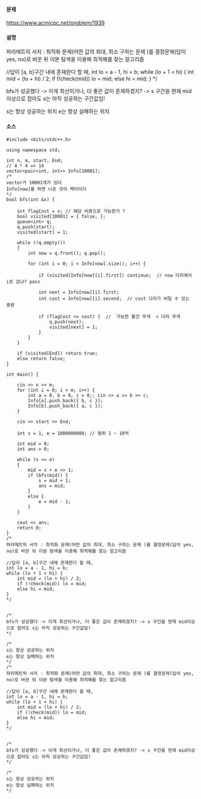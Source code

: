 #### 문제 
https://www.acmicpc.net/problem/1939



#### 설명

파라메트릭 서치 : 최적화 문제(어떤 값의 최대, 최소 구하는 문제 )를 결정문제(답이 yes, no)로 바꾼 뒤 이분 탐색을 이용해 최적해를 찾는 알고리즘 

//답이 [a, b]구간 내에 존재한다 할 때,
int lo = a - 1, hi = b;
while (lo + 1 < hi) {
	int mid = (lo + hi) / 2;
	if (!check(mid)) lo = mid;
	else hi = mid;
}
*/

bfs가 성공했다 -> 이게 최선이거나, 더 좋은 값이 존재하겠지? -> s 구간을 현재 mid이상으로 잡아도 s는 아직 성공하는 구간값임!

s는 항상 성공하는 위치
e는 항상 실패하는 위치

#### 소스 

````
#include <bits/stdc++.h>

using namespace std;

int n, m, start, End;
// 4 * 4 => 14  
vector<pair<int, int>> Info[10001];
/*
vector가 10001개가 있다 
Info[now]를 하면 나온 것이 벡터이다 
*/
bool bfs(int &x) {
	
	int flagCost = x; // 해당 비용으로 가능한가 ? 
	bool visited[10001] = { false, };
	queue<int> q;
	q.push(start);
	visited[start] = 1;

	while (!q.empty())
	{
		int now = q.front(); q.pop();

		for (int i = 0; i < Info[now].size(); i++) {

			if (visited[Info[now][i].first]) continue;  // now 다리에서 i로 갔냐? pass 

			int next = Info[now][i].first;
			int cost = Info[now][i].second;  // cost 다리가 버틸 수 있는 중량 

			if (flagCost <= cost) {  //  가능한 물건 무게  < 다리 무게
				q.push(next);
				visited[next] = 1;
			}																	
		}
	}

	if (visited[End]) return true;
	else return false;
}

int main() {

	cin >> n >> m;
	for (int i = 0; i < m; i++) {
		int a = 0, b = 0, c = 0;; cin >> a >> b >> c;
		Info[a].push_back({ b, c });
		Info[b].push_back({ a, c });
	}

	cin >> start >> End;

	int s = 1, e = 1000000000; // 범위 1 ~ 10억 
	
	int mid = 0;
	int ans = 0;

	while (s <= e)
	{
		mid = s + e >> 1;
		if (bfs(mid)) {
			s = mid + 1;
			ans = mid;
		}
		else {
			e = mid - 1;
		}
	}

	cout << ans;
	return 0;
}
/*
파라메트릭 서치 : 최적화 문제(어떤 값의 최대, 최소 구하는 문제 )를 결정문제(답이 yes, no)로 바꾼 뒤 이분 탐색을 이용해 최적해를 찾는 알고리즘 

//답이 [a, b]구간 내에 존재한다 할 때,
int lo = a - 1, hi = b;
while (lo + 1 < hi) {
	int mid = (lo + hi) / 2;
	if (!check(mid)) lo = mid;
	else hi = mid;
}
*/


/*
bfs가 성공했다 -> 이게 최선이거나, 더 좋은 값이 존재하겠지? -> s 구간을 현재 mid이상으로 잡아도 s는 아직 성공하는 구간값임!
*/

/*
s는 항상 성공하는 위치
e는 항상 실패하는 위치
*/
/*
파라메트릭 서치 : 최적화 문제(어떤 값의 최대, 최소 구하는 문제 )를 결정문제(답이 yes, no)로 바꾼 뒤 이분 탐색을 이용해 최적해를 찾는 알고리즘 

//답이 [a, b]구간 내에 존재한다 할 때,
int lo = a - 1, hi = b;
while (lo + 1 < hi) {
	int mid = (lo + hi) / 2;
	if (!check(mid)) lo = mid;
	else hi = mid;
}
*/


/*
bfs가 성공했다 -> 이게 최선이거나, 더 좋은 값이 존재하겠지? -> s 구간을 현재 mid이상으로 잡아도 s는 아직 성공하는 구간값임!
*/

/*
s는 항상 성공하는 위치
e는 항상 실패하는 위치
*/
````